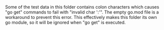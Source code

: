 Some of the test data in this folder contains colon characters which causes "go get" commands to fail with "invalid char ':'".
The empty go.mod file is a workaround to prevent this error. This effectively makes this folder its own go module, so it will be
ignored when "go get" is executed.
